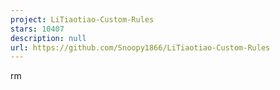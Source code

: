 ```yaml
---
project: LiTiaotiao-Custom-Rules
stars: 10407
description: null
url: https://github.com/Snoopy1866/LiTiaotiao-Custom-Rules
---
```


rm
